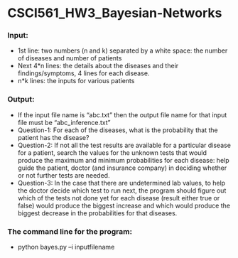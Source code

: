 # CSCI561_HW3_Bayesian-Networks

### Input:
- 1st line: two numbers (n and k) separated by a white space: the number of diseases and number of patients
- Next 4*n lines: the details about the diseases and their findings/symptoms, 4 lines for each disease.
- n*k lines: the inputs for various patients

### Output:
- If the input file name is “abc.txt” then the output file name for that input file must be “abc_inference.txt”
- Question-1: For each of the diseases, what is the probability that the patient has the disease?
- Question-2: If not all the test results are available for a particular disease for a patient, search the values for the unknown tests that would produce the maximum and minimum probabilities for each disease: help guide the patient, doctor (and insurance company) in deciding whether or not further tests are needed.
- Question-3: In the case that there are undetermined lab values, to help the doctor decide which test to run next, the program should figure out which of the tests not done yet for each disease (result either true or false) would produce the biggest increase and which would produce the biggest decrease in the probabilities for that diseases.

### The command line for the program:
- python bayes.py –i inputfilename
